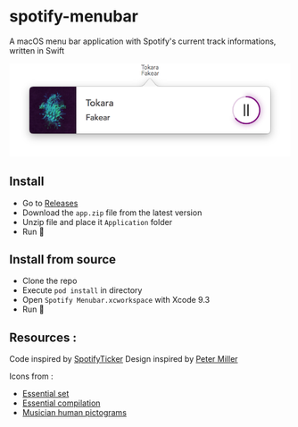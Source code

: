 # spotify-menubar
A macOS menu bar application with Spotify's current track informations, written in Swift

![Spotify-menubar](_Others/Screenshots/app-screenshot.png)

## Install

- Go to [Releases](https://github.com/AurelTyson/spotify-menubar/releases)
- Download the `app.zip` file from the latest version
- Unzip file and place it `Application` folder
- Run 🚀

## Install from source

- Clone the repo
- Execute `pod install` in directory
- Open `Spotify Menubar.xcworkspace` with Xcode 9.3
- Run 🚀

## Resources :

Code inspired by [SpotifyTicker](https://github.com/elken/SpotifyTicker)
Design inspired by [Peter Miller](https://dribbble.com/shots/3246873-Music-Player-UI)

Icons from :
- [Essential set](https://www.flaticon.com/packs/essential-set-2)
- [Essential compilation](https://www.flaticon.com/packs/essential-compilation)
- [Musician human pictograms](https://www.flaticon.com/packs/musician-human-pictograms)
